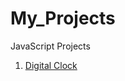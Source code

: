 # My_Projects

JavaScript Projects

1. [Digital Clock](https://prakashrana210.github.io/JavaScript-Project-1/)
